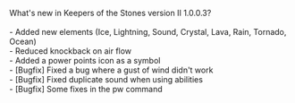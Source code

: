 What's new in Keepers of the Stones version II 1.0.0.3?<br />
<br />- Added new elements (Ice, Lightning, Sound, Crystal, Lava, Rain, Tornado, Ocean)
<br />- Reduced knockback on air flow
<br />- Added a power points icon as a symbol
<br />- [Bugfix] Fixed a bug where a gust of wind didn't work
<br />- [Bugfix] Fixed duplicate sound when using abilities
<br />- [Bugfix] Some fixes in the pw command